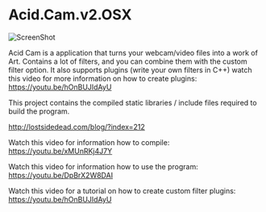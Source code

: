 # Acid.Cam.v2.OSX

![ScreenShot](http://lostsidedead.biz/osx/ac2.0.18.png "screenshot")

Acid Cam is a application that turns your webcam/video files into a work of Art.
Contains a lot of filters, and you can combine them with the custom filter option.
It also supports plugins (write your own filters in C++) watch this video for more 
information on how to create plugins: https://youtu.be/hOnBUJIdAyU

This project contains the compiled static libraries / include files required to build the program.

http://lostsidedead.com/blog/?index=212

Watch this video for information how to compile: https://youtu.be/xMUnRKj4J7Y

Watch this video for information how to use the program: https://youtu.be/DpBrX2W8DAI

Watch this video for a tutorial on how to create custom filter plugins: https://youtu.be/hOnBUJIdAyU
